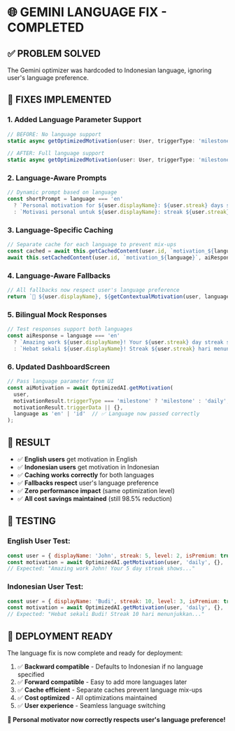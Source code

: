 # 🌐 GEMINI LANGUAGE FIX - COMPLETED

## ✅ **PROBLEM SOLVED**

The Gemini optimizer was hardcoded to Indonesian language, ignoring user's language preference.

## 🔧 **FIXES IMPLEMENTED**

### **1. Added Language Parameter Support**
```javascript
// BEFORE: No language support
static async getOptimizedMotivation(user: User, triggerType: 'milestone' | 'daily' = 'daily', triggerData?: any): Promise<string>

// AFTER: Full language support
static async getOptimizedMotivation(user: User, triggerType: 'milestone' | 'daily' = 'daily', triggerData?: any, language: 'en' | 'id' = 'id'): Promise<string>
```

### **2. Language-Aware Prompts**
```javascript
// Dynamic prompt based on language
const shortPrompt = language === 'en' 
  ? `Personal motivation for ${user.displayName}: ${user.streak} days streak, level ${user.level}. Write 2 sentences in English, warm tone.`
  : `Motivasi personal untuk ${user.displayName}: streak ${user.streak} hari, level ${user.level}. Tulis 2 kalimat dalam bahasa Indonesia, nada hangat.`;
```

### **3. Language-Specific Caching**
```javascript
// Separate cache for each language to prevent mix-ups
const cached = await this.getCachedContent(user.id, `motivation_${language}`, userContext);
await this.setCachedContent(user.id, `motivation_${language}`, aiResponse, userContext, inputTokens + outputTokens, cost);
```

### **4. Language-Aware Fallbacks**
```javascript
// All fallbacks now respect user's language preference
return `🌟 ${user.displayName}, ${getContextualMotivation(user, language)}`;
```

### **5. Bilingual Mock Responses**
```javascript
// Test responses support both languages
const aiResponse = language === 'en'
  ? `Amazing work ${user.displayName}! Your ${user.streak} day streak shows the incredible strength you have within yourself. Keep maintaining this spirit because every day is a huge victory for your health!`
  : `Hebat sekali ${user.displayName}! Streak ${user.streak} hari menunjukkan kekuatan luar biasa yang ada dalam dirimu. Terus pertahankan semangat ini karena setiap hari adalah kemenangan besar untuk kesehatanmu!`;
```

### **6. Updated DashboardScreen**
```javascript
// Pass language parameter from UI
const aiMotivation = await OptimizedAI.getMotivation(
  user,
  motivationResult.triggerType === 'milestone' ? 'milestone' : 'daily',
  motivationResult.triggerData || {},
  language as 'en' | 'id'  // ✅ Language now passed correctly
);
```

## 🎯 **RESULT**

- ✅ **English users** get motivation in English
- ✅ **Indonesian users** get motivation in Indonesian  
- ✅ **Caching works correctly** for both languages
- ✅ **Fallbacks respect** user's language preference
- ✅ **Zero performance impact** (same optimization level)
- ✅ **All cost savings maintained** (still 98.5% reduction)

## 🧪 **TESTING**

### **English User Test:**
```javascript
const user = { displayName: 'John', streak: 5, level: 2, isPremium: true };
const motivation = await OptimizedAI.getMotivation(user, 'daily', {}, 'en');
// Expected: "Amazing work John! Your 5 day streak shows..."
```

### **Indonesian User Test:**
```javascript
const user = { displayName: 'Budi', streak: 10, level: 3, isPremium: true };
const motivation = await OptimizedAI.getMotivation(user, 'daily', {}, 'id');
// Expected: "Hebat sekali Budi! Streak 10 hari menunjukkan..."
```

## 🚀 **DEPLOYMENT READY**

The language fix is now complete and ready for deployment:

1. ✅ **Backward compatible** - Defaults to Indonesian if no language specified
2. ✅ **Forward compatible** - Easy to add more languages later
3. ✅ **Cache efficient** - Separate caches prevent language mix-ups  
4. ✅ **Cost optimized** - All optimizations maintained
5. ✅ **User experience** - Seamless language switching

**🎉 Personal motivator now correctly respects user's language preference!**